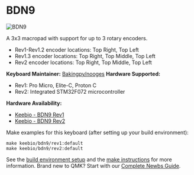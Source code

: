 # BDN9

![BDN9](https://cdn.shopify.com/s/files/1/1851/5125/products/image_bd8d9423-950e-4aad-bea5-665d896f879a_530x@2x.jpg?v=1547909493)

A 3x3 macropad with support for up to 3 rotary encoders.


* Rev1-Rev1.2 encoder locations: Top Right, Top Left
* Rev1.3 encoder locations: Top Right, Top Middle, Top Left
* Rev2 encoder locations: Top Right, Top Middle, Top Left


**Keyboard Maintainer:** [Bakingpy/nooges](https://github.com/nooges)
**Hardware Supported:**
* Rev1: Pro Micro, Elite-C, Proton C
* Rev2: Integrated STM32F072 microcontroller

**Hardware Availability:**
* [Keebio - BDN9 Rev1](https://keeb.io/products/bd/n9-3x3-9-key-macropad-rotary-encoder-support)
* [Keebio - BDN9 Rev2](https://keeb.io/products/bdn9-rev-2-3x3-9-key-macropad-rotary-encoder-and-rgb)

Make examples for this keyboard (after setting up your build environment):

    make keebio/bdn9/rev1:default
    make keebio/bdn9/rev2:default

See the [build environment setup](https://docs.qmk.fm/#/getting_started_build_tools) and the [make instructions](https://docs.qmk.fm/#/getting_started_make_guide) for more information. Brand new to QMK? Start with our [Complete Newbs Guide](https://docs.qmk.fm/#/newbs).
